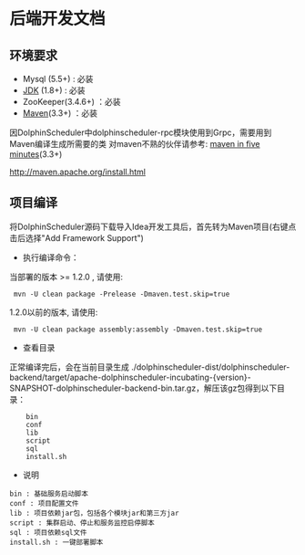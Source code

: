 # 后端开发文档

## 环境要求

 * Mysql (5.5+) :  必装
 * [JDK](https://www.oracle.com/technetwork/java/javase/downloads/index.html) (1.8+) :  必装
 * ZooKeeper(3.4.6+) ：必装 
 * [Maven](http://maven.apache.org/download.cgi)(3.3+) ：必装 

因DolphinScheduler中dolphinscheduler-rpc模块使用到Grpc，需要用到Maven编译生成所需要的类
对maven不熟的伙伴请参考: [maven in five minutes](http://maven.apache.org/guides/getting-started/maven-in-five-minutes.html)(3.3+)

http://maven.apache.org/install.html

## 项目编译
将DolphinScheduler源码下载导入Idea开发工具后，首先转为Maven项目(右键点击后选择"Add Framework Support")

* 执行编译命令：

当部署的版本 >= 1.2.0 , 请使用:
```
 mvn -U clean package -Prelease -Dmaven.test.skip=true
```

1.2.0以前的版本, 请使用:
```
 mvn -U clean package assembly:assembly -Dmaven.test.skip=true
```

* 查看目录

正常编译完后，会在当前目录生成 ./dolphinscheduler-dist/dolphinscheduler-backend/target/apache-dolphinscheduler-incubating-{version}-SNAPSHOT-dolphinscheduler-backend-bin.tar.gz，解压该gz包得到以下目录：

```
    bin
    conf
    lib
    script
    sql
    install.sh
```

- 说明

```
bin : 基础服务启动脚本
conf : 项目配置文件
lib : 项目依赖jar包，包括各个模块jar和第三方jar
script : 集群启动、停止和服务监控启停脚本
sql : 项目依赖sql文件
install.sh : 一键部署脚本
```

   
